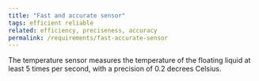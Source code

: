 ```yaml
---
title: "Fast and accurate sensor"
tags: efficient reliable
related: efficiency, preciseness, accuracy
permalink: /requirements/fast-accurate-sensor
---
```


<div class="quality-requirement" markdown="1">
The temperature sensor measures the temperature of the floating liquid at least 5 times per second, with a precision of 0.2 decrees Celsius.
</div><br>



